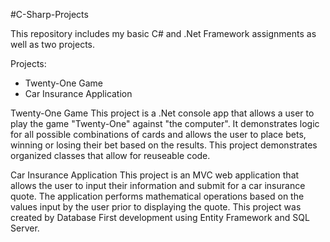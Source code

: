 #C-Sharp-Projects

This repository includes my basic C# and .Net Framework assignments as well as two projects.

Projects:
- Twenty-One Game
- Car Insurance Application

Twenty-One Game
This project is a .Net console app that allows a user to play the game "Twenty-One" against "the computer". It demonstrates logic for all possible combinations of cards
and allows the user to place bets, winning or losing their bet based on the results. This project demonstrates organized classes that allow for reuseable code.

Car Insurance Application
This project is an MVC web application that allows the user to input their information and submit for a car insurance quote. The application performs mathematical operations based on the values input by the user prior to displaying the quote. This project was created by Database First development using Entity Framework and SQL Server.
